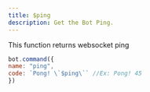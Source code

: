 ```yaml
---
title: $ping
description: Get the Bot Ping.
---
```


This function returns websocket ping

```javascript
bot.command({
name: "ping", 
code: `Pong! \`$ping\`` //Ex: Pong! 45
})
```

